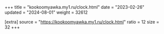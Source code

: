 +++
title = "kookoomyawka.my1.ru/clock.html"
date = "2023-02-26"
updated = "2024-08-01"
weight = 32612

[extra]
source = "https://kookoomyawka.my1.ru/clock.html"
ratio = 12
size = 32
+++

